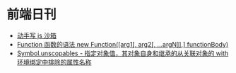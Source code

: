 # 前端日刊

* [动手写 js 沙箱](https://zhuanlan.zhihu.com/p/58602800)
* [Function 函数的语法 new Function([arg1[, arg2[, ...argN]],] functionBody)](https://developer.mozilla.org/zh-CN/docs/Web/JavaScript/Reference/Global_Objects/Function)
* [Symbol.unscopables - 指定对象值，其对象自身和继承的从关联对象的 with 环境绑定中排除的属性名称](https://developer.mozilla.org/zh-CN/docs/Web/JavaScript/Reference/Global_Objects/Symbol/unscopables)
